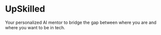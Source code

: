 # UpSkilled
Your personalized AI mentor to bridge the gap between where you are and where you want to be in tech.
